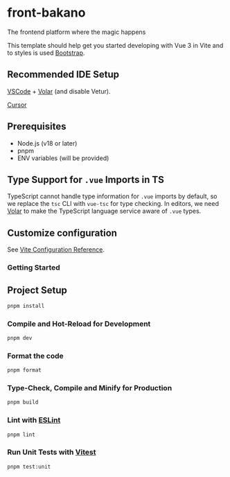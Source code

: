 # front-bakano

The frontend platform where the magic happens

This template should help get you started developing with Vue 3 in Vite and to styles is used [Bootstrap](https://getbootstrap.com/).

## Recommended IDE Setup

[VSCode](https://code.visualstudio.com/) + [Volar](https://marketplace.visualstudio.com/items?itemName=Vue.volar) (and disable Vetur).

[Cursor](https://www.cursor.com/)

## Prerequisites

- Node.js (v18 or later)
- pnpm 
- ENV variables (will be provided)


## Type Support for `.vue` Imports in TS

TypeScript cannot handle type information for `.vue` imports by default, so we replace the `tsc` CLI with `vue-tsc` for type checking. In editors, we need [Volar](https://marketplace.visualstudio.com/items?itemName=Vue.volar) to make the TypeScript language service aware of `.vue` types.

## Customize configuration

See [Vite Configuration Reference](https://vitejs.dev/config/).

### Getting Started

## Project Setup

```sh
pnpm install
```

### Compile and Hot-Reload for Development

```sh
pnpm dev
```

### Format the code 
```sh
pnpm format
```

### Type-Check, Compile and Minify for Production

```sh
pnpm build
```


### Lint with [ESLint](https://eslint.org/)

```sh
pnpm lint
```

### Run Unit Tests with [Vitest](https://vitest.dev/)

```sh
pnpm test:unit
```